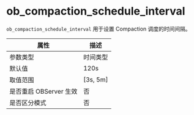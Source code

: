 # ob_compaction_schedule_interval
`ob_compaction_schedule_interval` 用于设置 Compaction 调度的时间间隔。

| 属性 | 描述 |
| --- | --- |
| 参数类型 | 时间类型 |
| 默认值 | 120s |
| 取值范围 | [3s, 5m] |
| 是否重启 OBServer 生效 | 否 |
| 是否区分模式 | 否 |
